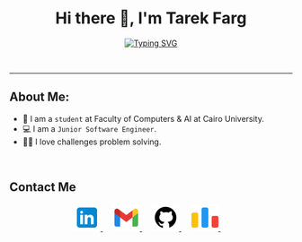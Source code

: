 <!-- My Name -->
<h1 align="center">Hi there 👋, I'm Tarek Farg</h1>

<!-- Typing -->
<p  align="center" >
<a href="https://git.io/typing-svg"><img src="https://readme-typing-svg.demolab.com?font=Fira+Code&pause=1000&color=FF0025&center=true&vCenter=true&random=false&width=435&lines=Backend+Developer;Competitive+Programmer;ECPC+Finalist" alt="Typing SVG" /></a>
</p>
<br>
<hr>

<!-- About Me -->
## About Me:
- 🏫 I am a `student` at Faculty of Computers & AI at Cairo University.
- 💻 I am a `Junior Software Engineer`.
- 👨‍💻 I love challenges problem solving. 
<br>

<!-- Contact Me -->
## Contact Me
<p align="center">
	<a href="https://www.linkedin.com/in/tarek-mohamed-325373267/" target="_blank">
		<img src="./images/linkedin.png" alt="Linkedin"/>
	</a>
	&emsp;
	<a href="mailto:tarekfarg01@gmail.com" target="_blank">
		<img src="./images/gmail.png" alt="Gmail"/>
	</a>
	&emsp;
	<a href="https://github.com/TarekFarg" target="_blank">
		<img src="./images/github.png" alt="Github"/>
	</a>
	&emsp;
 	<a href="https://codeforces.com/profile/TarekFarag" target="_blank">
		<img src="./images/codeforces.png" alt="Codeforces"/>
	</a>
    	&emsp;
	
</p>
<br>
